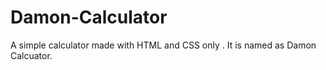 # Damon-Calculator

A simple calculator made with HTML and CSS only .
It is  named as  Damon Calcuator. 
